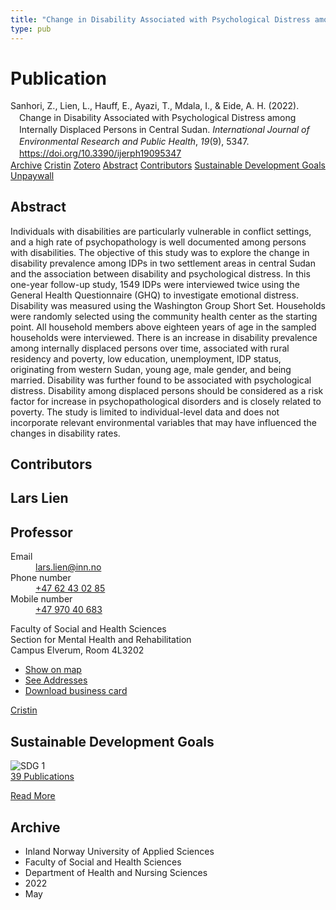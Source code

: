```yaml
---
title: "Change in Disability Associated with Psychological Distress among Internally Displaced Persons in Central Sudan"
type: pub
---
```

<h1>Publication</h1>
<article id="csl-bib-container-LDW5UIII" class="csl-bib-container">
  <div class="csl-bib-body" style="line-height: 1.35; padding-left: 1em; text-indent:-1em;">
  <div class="csl-entry">Sanhori, Z., Lien, L., Hauff, E., Ayazi, T., Mdala, I., &amp; Eide, A. H. (2022). Change in Disability Associated with Psychological Distress among Internally Displaced Persons in Central Sudan. <i>International Journal of Environmental Research and Public Health</i>, <i>19</i>(9), 5347. <a href="https://doi.org/10.3390/ijerph19095347">https://doi.org/10.3390/ijerph19095347</a></div>
</div>
  <div class="csl-bib-buttons">
    <a href="#taxonomy-article-LDW5UIII" class="csl-bib-button">Archive</a>
    <a href="https://app.cristin.no/results/show.jsf?id=2024565" alt="Cristin URL" class="csl-bib-button">Cristin</a>
    <a href="http://zotero.org/groups/5022929/items/LDW5UIII" alt="Zotero URL" class="csl-bib-button">Zotero</a>
    <a href="#abstract-article-LDW5UIII" class="csl-bib-button">Abstract</a>
    <a href="#contributors-article-LDW5UIII" class="csl-bib-button">Contributors</a>
    <a href="#sdg-article-LDW5UIII" class="csl-bib-button">Sustainable Development Goals</a>
    <a href="https://www.mdpi.com/1660-4601/19/9/5347/pdf?version=1651121322" class="csl-bib-button">Unpaywall</a>
  </div>
  <div id="csl-bib-meta-container-LDW5UIII"></div>
</article>
<div id="csl-bib-meta-LDW5UIII" class="csl-bib-meta">
  <article id="abstract-article-LDW5UIII" class="abstract-article">
    <h1>Abstract</h1>
    Individuals with disabilities are particularly vulnerable in conflict settings, and a high rate of psychopathology is well documented among persons with disabilities. The objective of this study was to explore the change in disability prevalence among IDPs in two settlement areas in central Sudan and the association between disability and psychological distress. In this one-year follow-up study, 1549 IDPs were interviewed twice using the General Health Questionnaire (GHQ) to investigate emotional distress. Disability was measured using the Washington Group Short Set. Households were randomly selected using the community health center as the starting point. All household members above eighteen years of age in the sampled households were interviewed. There is an increase in disability prevalence among internally displaced persons over time, associated with rural residency and poverty, low education, unemployment, IDP status, originating from western Sudan, young age, male gender, and being married. Disability was further found to be associated with psychological distress. Disability among displaced persons should be considered as a risk factor for increase in psychopathological disorders and is closely related to poverty. The study is limited to individual-level data and does not incorporate relevant environmental variables that may have influenced the changes in disability rates.
  </article>
  <article id="contributors-article-LDW5UIII" class="contributors-article">
    <h1>Contributors</h1>
    <div class="personas">
<div class="vrtx-hinn-person-card">
<div class="photo">
<i class="lar la-user-circle missing-person"></i>
</div>
<div class="info">
<hgroup><h1>Lars Lien</h1>
<h2>Professor</h2>
</hgroup><dl>
<dt>Email</dt>
<dd>
<a href="mailto:lars.lien@inn.no">lars.lien@inn.no</a>
</dd>
<dt>Phone number</dt>
<dd><a href="tel:+4762430285">
+47 62 43 02 85
</a></dd>
<dt>Mobile number</dt>
<dd><a href="tel:+4797040683">
+47 970 40 683
</a></dd>
</dl>
<p>
Faculty of Social and Health Sciences<br>
Section for Mental Health and Rehabilitation<br>
Campus Elverum,
Room 4L3202
</p>
<ul class="vrtx-hinn-links">
<li><a href="https://www.google.com/maps?q=60.88177,11.53669">Show on map</a></li>
<li><a href="https://www.inn.no/english/find-an-employee/lars-lien.html#vrtx-hinn-addresses">See Addresses</a></li>
<li><a href="https://www.inn.no/english/find-an-employee/lars-lien.html?vrtx=vcf">Download business card</a></li>
</ul>
</div>
</div>
<a href="https://app.cristin.no/persons/show.jsf?id=14287" alt="Cristin URL" class="personas-cristin">Cristin</a>
</div>
  </article>
  <article id="sdg-article-LDW5UIII" class="sdg-article">
    <h1>Sustainable Development Goals</h1>
    <div class="sdg-container"><div id="sdg1" class="sdg">
<img src="{{< params subfolder >}}images/sdg/sdg01_en.png" class="image" alt="SDG 1">
<div class="sdg-overlay">
<a href="{{< params subfolder >}}en/archive/?sdg=1#archive" class="sdg-publication-count"><span>39</span> Publications</a>
<p><a href="https://sdgs.un.org/goals/goal1" class="sdg-read-more">Read More</a></p>
</div>
</div></div>
  </article>
  <article id="taxonomy-article-LDW5UIII" class="taxonomy-article">
    <h1>Archive</h1>
    <ul>
      <li>Inland Norway University of Applied Sciences</li>
      <li>Faculty of Social and Health Sciences</li>
      <li>Department of Health and Nursing Sciences</li>
      <li>2022</li>
      <li>May</li>
    </ul>
  </article>
</div>
